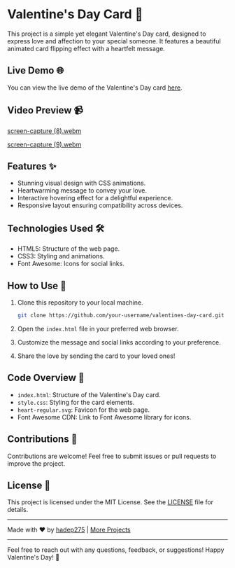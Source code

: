 # Valentine's Day Card 💖

This project is a simple yet elegant Valentine's Day card, designed to express love and affection to your special someone. It features a beautiful animated card flipping effect with a heartfelt message.

## Live Demo 🌐

You can view the live demo of the Valentine's Day card [here](https://hadep275.github.io/Valentine-Card/).

## Video Preview 📹
[screen-capture (8).webm](https://github.com/hadep275/Valentine-Card/assets/65734173/9de76242-04d4-4d07-bde5-530e5f8d65d0)


[screen-capture (9).webm](https://github.com/hadep275/Valentine-Card/assets/65734173/c68b8dc6-47ef-4c0d-97aa-76917937f818)

## Features ✨

- Stunning visual design with CSS animations.
- Heartwarming message to convey your love.
- Interactive hovering effect for a delightful experience.
- Responsive layout ensuring compatibility across devices.

## Technologies Used 🛠️

- HTML5: Structure of the web page.
- CSS3: Styling and animations.
- Font Awesome: Icons for social links.

## How to Use 🚀

1. Clone this repository to your local machine.
    ```bash
    git clone https://github.com/your-username/valentines-day-card.git
    ```

2. Open the `index.html` file in your preferred web browser.

3. Customize the message and social links according to your preference.

4. Share the love by sending the card to your loved ones!

## Code Overview 🧐

- `index.html`: Structure of the Valentine's Day card.
- `style.css`: Styling for the card elements.
- `heart-regular.svg`: Favicon for the web page.
- Font Awesome CDN: Link to Font Awesome library for icons.

## Contributions 🤝

Contributions are welcome! Feel free to submit issues or pull requests to improve the project.

## License 📝

This project is licensed under the MIT License. See the [LICENSE](LICENSE) file for details.

---

Made with ❤️ by [hadep275](https://github.com/hadep275) | [More Projects](https://github.com/hadep275?tab=repositories)

---

Feel free to reach out with any questions, feedback, or suggestions! Happy Valentine's Day! 💝
